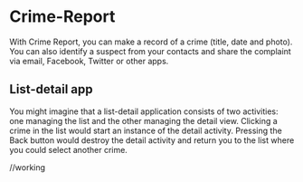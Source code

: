 # Crime-Report

With Crime Report, you can make a record of a crime (title, date and photo). You can also identify a suspect from your contacts
and share the complaint via email, Facebook, Twitter or other apps.

## List-detail app

You might imagine that a list-detail application consists of two activities: one managing the list and the
other managing the detail view. Clicking a crime in the list would start an instance of the detail activity.
Pressing the Back button would destroy the detail activity and return you to the list where you could
select another crime.

//working
